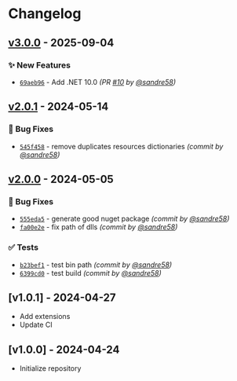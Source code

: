 ﻿# Changelog

## [v3.0.0] - 2025-09-04
### :sparkles: New Features
- [`69aeb96`](https://github.com/sandre58/MyNetXaml/commit/69aeb96e48be893ce349a11998b5d58b6c54556d) - Add .NET 10.0 *(PR [#10](https://github.com/sandre58/MyNetXaml/pull/10) by [@sandre58](https://github.com/sandre58))*


## [v2.0.1] - 2024-05-14
### :bug: Bug Fixes
- [`545f458`](https://github.com/sandre58/MyNetXaml/commit/545f458dbdb9312a089c703653291eae0997e58f) - remove duplicates resources dictionaries *(commit by [@sandre58](https://github.com/sandre58))*


## [v2.0.0] - 2024-05-05
### :bug: Bug Fixes
- [`555eda5`](https://github.com/sandre58/MyNetXaml/commit/555eda590cee327e25d60238e60e60eb7d61e87b) - generate good nuget package *(commit by [@sandre58](https://github.com/sandre58))*
- [`fa00e2e`](https://github.com/sandre58/MyNetXaml/commit/fa00e2e61cf68609ecf6c5e30dfd9793d3106bea) - fix path of dlls *(commit by [@sandre58](https://github.com/sandre58))*

### :white_check_mark: Tests
- [`b23bef1`](https://github.com/sandre58/MyNetXaml/commit/b23bef1c6d0d6d945e83079ed86f0ec1f69fe742) - test bin path *(commit by [@sandre58](https://github.com/sandre58))*
- [`6399cd0`](https://github.com/sandre58/MyNetXaml/commit/6399cd055c1afe271567ad954c2d431d1c3734e3) - test build *(commit by [@sandre58](https://github.com/sandre58))*


## [v1.0.1] - 2024-04-27
- Add extensions
- Update CI

## [v1.0.0] - 2024-04-24
- Initialize repository

[v2.0.0]: https://github.com/sandre58/MyNetXaml/compare/v1.0.0...v2.0.0
[v2.0.1]: https://github.com/sandre58/MyNetXaml/compare/v2.0.0...v2.0.1
[v3.0.0]: https://github.com/sandre58/MyNetXaml/compare/v2.0.1...v3.0.0
[v3.0.0]: https://github.com/sandre58/MyNetXaml/compare/v2.0.1...v3.0.0

